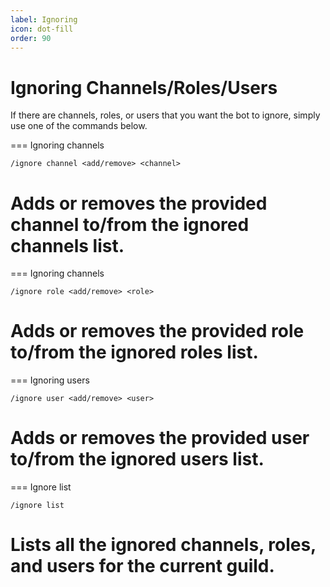 ```yaml
---
label: Ignoring
icon: dot-fill
order: 90
---
```


# Ignoring Channels/Roles/Users

If there are channels, roles, or users that you want the bot to ignore, simply use one of the commands below.

=== Ignoring channels
```
/ignore channel <add/remove> <channel>
```
Adds or removes the provided channel to/from the ignored channels list.
===

=== Ignoring channels
```
/ignore role <add/remove> <role>
```
Adds or removes the provided role to/from the ignored roles list.
===

=== Ignoring users
```
/ignore user <add/remove> <user>
```
Adds or removes the provided user to/from the ignored users list.
===

=== Ignore list
```
/ignore list
```
Lists all the ignored channels, roles, and users for the current guild.
===